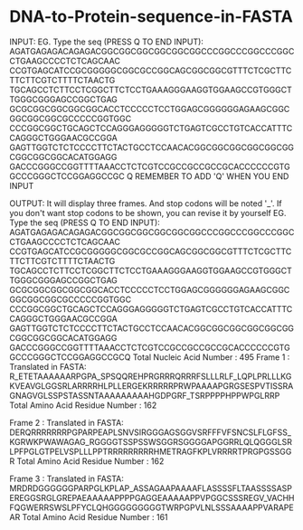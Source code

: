 # DNA-to-Protein-sequence-in-FASTA

INPUT:
EG. 
Type the seq (PRESS Q TO END INPUT):
AGATGAGAGACAGAGACGGCGGCGGCGGCGGCGGCCCGGCCCGGCCCGGCCTGAAGCCCCTCTCAGCAAC
CCGTGAGCATCCGCGGGGGCGGCGCCGGCAGCGGCGGCGTTTCTCGCTTCTTCTTCGTCTTTTCTAACTG
TGCAGCCTCTTCCTCGGCTTCTCCTGAAAGGGAAGGTGGAAGCCGTGGGCTTGGGCGGGAGCCGGCTGAG
GCGCGGCGGCGGCGGCACCTCCCCCTCCTGGAGCGGGGGGAGAAGCGGCGGCGGCGGCGCCCCCGGTGGC
CCCGGCGGCTGCAGCTCCAGGGAGGGGGTCTGAGTCGCCTGTCACCATTTCCAGGGCTGGGAACGCCGGA
GAGTTGGTCTCTCCCCTTCTACTGCCTCCAACACGGCGGCGGCGGCGGCGGCGGCGGCGGCACATGGAGG
GACCCGGGCCGGTTTTAAACCTCTCGTCCGCCGCCGCCGCACCCCCCGTGGCCCGGGCTCCGGAGGCCGC
Q
REMEMBER TO ADD 'Q' WHEN YOU END INPUT

OUTPUT:
It will display three frames. And stop codons will be noted '_'.
If you don't want stop codons to be shown, you can revise it by yourself
EG. 
Type the seq (PRESS Q TO END INPUT):
AGATGAGAGACAGAGACGGCGGCGGCGGCGGCGGCCCGGCCCGGCCCGGCCTGAAGCCCCTCTCAGCAAC
CCGTGAGCATCCGCGGGGGCGGCGCCGGCAGCGGCGGCGTTTCTCGCTTCTTCTTCGTCTTTTCTAACTG
TGCAGCCTCTTCCTCGGCTTCTCCTGAAAGGGAAGGTGGAAGCCGTGGGCTTGGGCGGGAGCCGGCTGAG
GCGCGGCGGCGGCGGCACCTCCCCCTCCTGGAGCGGGGGGAGAAGCGGCGGCGGCGGCGCCCCCGGTGGC
CCCGGCGGCTGCAGCTCCAGGGAGGGGGTCTGAGTCGCCTGTCACCATTTCCAGGGCTGGGAACGCCGGA
GAGTTGGTCTCTCCCCTTCTACTGCCTCCAACACGGCGGCGGCGGCGGCGGCGGCGGCGGCACATGGAGG
GACCCGGGCCGGTTTTAAACCTCTCGTCCGCCGCCGCCGCACCCCCCGTGGCCCGGGCTCCGGAGGCCGCQ
Total Nucleic Acid Number : 495
Frame 1 :
Translated in FASTA:
R_ETETAAAAAARPGPA_SPSQQREHPRGRRRQRRRFSLLLRLF_LQPLPRLLLKGKVEAVGLGGSRLARRRRHLPLLERGEKRRRRRPRWPAAAAPGRGSESPVTISSRAGNAGVGLSSPSTASSNTAAAAAAAAAHGDPGRF_TSRPPPPHPPWPGLRRP
Total Amino Acid Residue Number : 162

Frame 2 :
Translated in FASTA:
DERQRRRRRRRPGPARPEAPLSNVSIRGGGAGSGGVSRFFFVFSNCSLFLGFSS_KGRWKPWAWAGAG_RGGGGTSSPSSWSGGRSGGGGAPGGRRLQLQGGGLSRLPFPGLGTPELVSPLLLPPTRRRRRRRRRHMETRAGFKPLVRRRRTPRGPGSSGGR
Total Amino Acid Residue Number : 162

Frame 3 :
Translated in FASTA:
MRDRDGGGGGGPARPGLKPLAP_ASSAGAAPAAAAFLASSSSFLTAASSSSASPEREGGSRGLGREPAEAAAAAPPPPGAGGEAAAAAPPVPGGCSSSREGV_VACHHFQGWERRSWSLPFYCLQHGGGGGGGGGTWRPGPVLNLSSSAAAAPPVARAPEAR
Total Amino Acid Residue Number : 161
